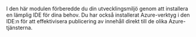 I den här modulen förberedde du din utvecklingsmiljö genom att installera en lämplig IDE för dina behov. Du har också installerat Azure-verktyg i den IDE:n för att effektivisera publicering av innehåll direkt till de olika Azure-tjänsterna.
